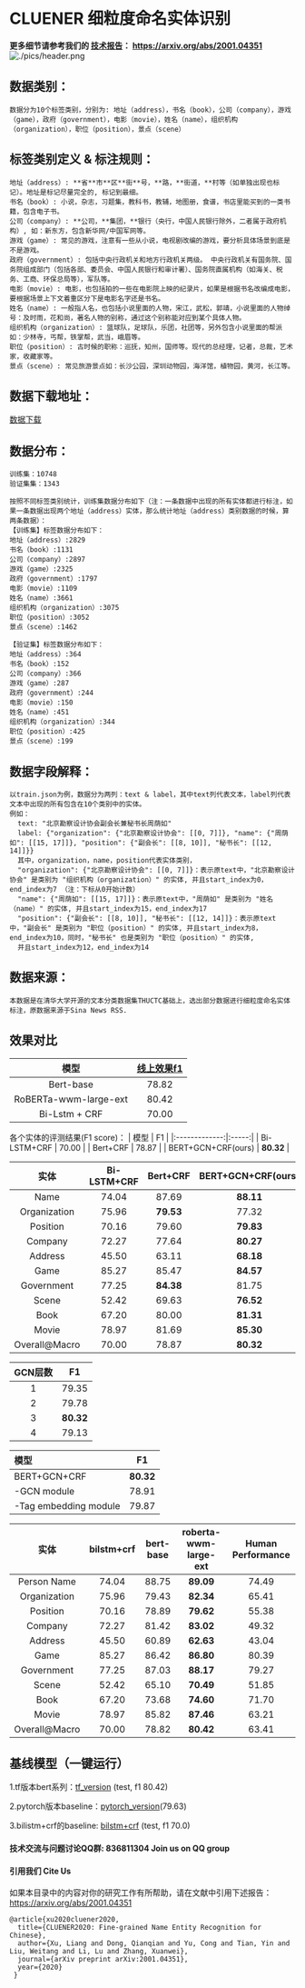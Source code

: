   # CLUENER 细粒度命名实体识别 
  
  **更多细节请参考我们的 <a href='https://github.com/CLUEbenchmark/CLUENER2020/blob/master/CLUENER2020_paper.pdf'>技术报告</a>： https://arxiv.org/abs/2001.04351**
  ![./pics/header.png](https://github.com/CLUEbenchmark/CLUENER2020/blob/master/cluener.png)

  ## 数据类别：
    数据分为10个标签类别，分别为: 地址（address），书名（book），公司（company），游戏（game），政府（government），电影（movie），姓名（name），组织机构（organization），职位（position），景点（scene）

  ## 标签类别定义 & 标注规则：
    地址（address）: **省**市**区**街**号，**路，**街道，**村等（如单独出现也标记）。地址是标记尽量完全的, 标记到最细。
    书名（book）: 小说，杂志，习题集，教科书，教辅，地图册，食谱，书店里能买到的一类书籍，包含电子书。
    公司（company）: **公司，**集团，**银行（央行，中国人民银行除外，二者属于政府机构）, 如：新东方，包含新华网/中国军网等。
    游戏（game）: 常见的游戏，注意有一些从小说，电视剧改编的游戏，要分析具体场景到底是不是游戏。
    政府（government）: 包括中央行政机关和地方行政机关两级。 中央行政机关有国务院、国务院组成部门（包括各部、委员会、中国人民银行和审计署）、国务院直属机构（如海关、税务、工商、环保总局等），军队等。
    电影（movie）: 电影，也包括拍的一些在电影院上映的纪录片，如果是根据书名改编成电影，要根据场景上下文着重区分下是电影名字还是书名。
    姓名（name）: 一般指人名，也包括小说里面的人物，宋江，武松，郭靖，小说里面的人物绰号：及时雨，花和尚，著名人物的别称，通过这个别称能对应到某个具体人物。
    组织机构（organization）: 篮球队，足球队，乐团，社团等，另外包含小说里面的帮派如：少林寺，丐帮，铁掌帮，武当，峨眉等。
    职位（position）: 古时候的职称：巡抚，知州，国师等。现代的总经理，记者，总裁，艺术家，收藏家等。
    景点（scene）: 常见旅游景点如：长沙公园，深圳动物园，海洋馆，植物园，黄河，长江等。
  
  ## 数据下载地址：
  <a href='http://www.cluebenchmark.com/introduce.html'>数据下载</a>
    
  ## 数据分布：
    训练集：10748
    验证集集：1343

    按照不同标签类别统计，训练集数据分布如下（注：一条数据中出现的所有实体都进行标注，如果一条数据出现两个地址（address）实体，那么统计地址（address）类别数据的时候，算两条数据）：
    【训练集】标签数据分布如下：
    地址（address）:2829
    书名（book）:1131
    公司（company）:2897
    游戏（game）:2325
    政府（government）:1797
    电影（movie）:1109
    姓名（name）:3661
    组织机构（organization）:3075
    职位（position）:3052
    景点（scene）:1462

    【验证集】标签数据分布如下：
    地址（address）:364
    书名（book）:152
    公司（company）:366
    游戏（game）:287
    政府（government）:244
    电影（movie）:150
    姓名（name）:451
    组织机构（organization）:344
    职位（position）:425
    景点（scene）:199


  ## 数据字段解释：
    以train.json为例，数据分为两列：text & label，其中text列代表文本，label列代表文本中出现的所有包含在10个类别中的实体。
    例如：
      text: "北京勘察设计协会副会长兼秘书长周荫如"
      label: {"organization": {"北京勘察设计协会": [[0, 7]]}, "name": {"周荫如": [[15, 17]]}, "position": {"副会长": [[8, 10]], "秘书长": [[12, 14]]}}
      其中，organization，name，position代表实体类别，
      "organization": {"北京勘察设计协会": [[0, 7]]}：表示原text中，"北京勘察设计协会" 是类别为 "组织机构（organization）" 的实体, 并且start_index为0，end_index为7 （注：下标从0开始计数）
      "name": {"周荫如": [[15, 17]]}：表示原text中，"周荫如" 是类别为 "姓名（name）" 的实体, 并且start_index为15，end_index为17
      "position": {"副会长": [[8, 10]], "秘书长": [[12, 14]]}：表示原text中，"副会长" 是类别为 "职位（position）" 的实体, 并且start_index为8，end_index为10，同时，"秘书长" 也是类别为 "职位（position）" 的实体,
      并且start_index为12，end_index为14

## 数据来源：
    本数据是在清华大学开源的文本分类数据集THUCTC基础上，选出部分数据进行细粒度命名实体标注，原数据来源于Sina News RSS.

## 效果对比

  | 模型     | <a href='https://www.cluebenchmarks.com/ner.html'>线上效果f1</a> |
|:-------------:|:-----:|
| Bert-base   |  78.82  |
| RoBERTa-wwm-large-ext | 80.42 |
| Bi-Lstm + CRF | 70.00 |

各个实体的评测结果(F1 score)：
| 模型     | F1 |
|:-------------:|:-----:|
| Bi-LSTM+CRF | 70.00 |
| Bert+CRF   | 78.87  |
| BERT+GCN+CRF(ours) | **80.32** |


| 实体          | Bi-LSTM+CRF | Bert+CRF | BERT+GCN+CRF(ours) |
|:-------------:|:-----:|:-----:|:-----:|
| Name          | 74.04 | 87.69 | **88.11** |
| Organization  | 75.96 | **79.53** | 77.32 |
| Position      | 70.16 | 79.60 | **79.83** |
| Company       | 72.27 | 77.64 | **80.27** |
| Address       | 45.50 | 63.11 | **68.18** |
| Game          | 85.27 | 85.47 | **84.57** |
| Government    | 77.25 | **84.38** | 81.75 |
| Scene         | 52.42 | 69.63 | **76.52** |
| Book          | 67.20 | 80.00 | **81.31** |
| Movie         | 78.97 | 81.69 | **85.30** |
| Overall@Macro | 70.00 | 78.87 | **80.32** |

| GCN层数     | F1 |
|:-------------:|:-----:|
| 1   |  79.35  |
| 2 | 79.78 |
| 3 | **80.32** |
| 4 | 79.13 |


| 模型     | F1 |
|:-------------|:-----:|
| BERT+GCN+CRF   | **80.32** |
| -GCN module | 78.91 |
| -Tag embedding module | 79.87 |

| 实体     | bilstm+crf | bert-base | roberta-wwm-large-ext | Human Performance |
|:-------------:|:-----:|:-----:|:-----:|:-----:|
| Person Name   | 74.04 | 88.75 | **89.09** | 74.49 |
| Organization  | 75.96 | 79.43 | **82.34** | 65.41 |
| Position      | 70.16 | 78.89 | **79.62** | 55.38 |
| Company       | 72.27 | 81.42 | **83.02** | 49.32 |
| Address       | 45.50 | 60.89 | **62.63** | 43.04 |
| Game          | 85.27 | 86.42 | **86.80** | 80.39 |
| Government    | 77.25 | 87.03 | **88.17** | 79.27 |
| Scene         | 52.42 | 65.10 | **70.49** | 51.85 |
| Book          | 67.20 | 73.68 | **74.60** | 71.70 |
| Movie         | 78.97 | 85.82 | **87.46** | 63.21 |
| Overall@Macro |   70.00 | 78.82  | **80.42** | 63.41  |

## 基线模型（一键运行）

  1.tf版本bert系列：<a href='https://github.com/CLUEbenchmark/CLUENER2020/tree/master/tf_version'>tf_version</a>
  (test, f1 80.42) 
  
  2.pytorch版本baseline：<a href='https://github.com/CLUEbenchmark/CLUENER2020/tree/master/pytorch_version'>pytorch_version</a>(79.63) 
 
  3.bilistm+crf的baseline: <a href="https://github.com/CLUEbenchmark/CLUENER2020/tree/master/bilstm_crf_pytorch">bilstm+crf</a>
  (test, f1 70.0) 

#### 技术交流与问题讨论QQ群: 836811304 Join us on QQ group


#### 引用我们 Cite Us

如果本目录中的内容对你的研究工作有所帮助，请在文献中引用下述报告：https://arxiv.org/abs/2001.04351
```
@article{xu2020cluener2020,
  title={CLUENER2020: Fine-grained Name Entity Recognition for Chinese},
  author={Xu, Liang and Dong, Qianqian and Yu, Cong and Tian, Yin and Liu, Weitang and Li, Lu and Zhang, Xuanwei},
  journal={arXiv preprint arXiv:2001.04351},
  year={2020}
 }
```
